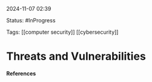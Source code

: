 
2024-11-07 02:39

Status: #InProgress 

Tags: [[computer security]] [[cybersecurity]] 

# Threats and Vulnerabilities






#### References
